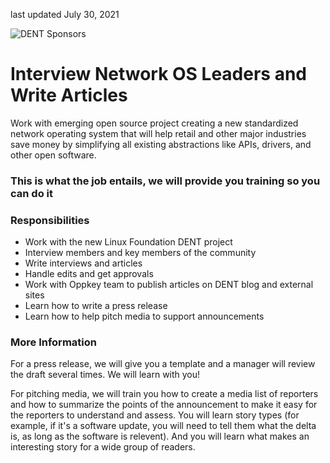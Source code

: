 last updated July 30, 2021

![DENT Sponsors](https://firebasestorage.googleapis.com/v0/b/oppkey-site.appspot.com/o/oppkey%2Fjobs%2Fimages%2Fdent.webp?alt=media)

# Interview Network OS Leaders and Write Articles

Work with emerging open source project creating a new standardized network operating
system that will help retail and other major industries save money by
simplifying all existing abstractions like APIs, drivers, and other open software.

### This is what the job entails, we will provide you training so you can do it

### Responsibilities

* Work with the new Linux Foundation DENT project
* Interview members and key members of the community
* Write interviews and articles
* Handle edits and get approvals
* Work with Oppkey team to publish articles on DENT blog and external sites
* Learn how to write a press release
* Learn how to help pitch media to support announcements

### More Information
For a press release, we will give you a template and a manager will review the draft several times. We will learn with you!

For pitching media, we will train you how to create a media list of reporters and how to summarize the points of the announcement to make it easy for the reporters to understand and assess. You will learn story types (for example, if it's a software update, you will need to tell them what the delta is, as long as the software is relevent). And you will learn what makes an interesting story for a wide group of readers.

